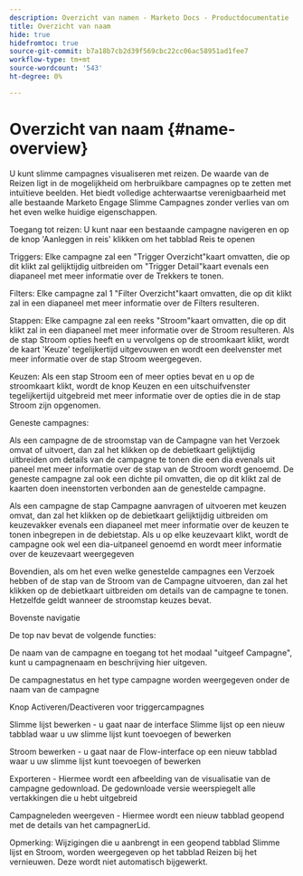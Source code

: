 ```yaml
---
description: Overzicht van namen - Marketo Docs - Productdocumentatie
title: Overzicht van naam
hide: true
hidefromtoc: true
source-git-commit: b7a18b7cb2d39f569cbc22cc06ac58951ad1fee7
workflow-type: tm+mt
source-wordcount: '543'
ht-degree: 0%

---
```


# Overzicht van naam {#name-overview}

U kunt slimme campagnes visualiseren met reizen. De waarde van de Reizen ligt in de mogelijkheid om herbruikbare campagnes op te zetten met intuïtieve beelden. Het biedt volledige achterwaartse verenigbaarheid met alle bestaande Marketo Engage Slimme Campagnes zonder verlies van om het even welke huidige eigenschappen.

Toegang tot reizen: U kunt naar een bestaande campagne navigeren en op de knop &#39;Aanleggen in reis&#39; klikken om het tabblad Reis te openen

Triggers: Elke campagne zal een &quot;Trigger Overzicht&quot;kaart omvatten, die op dit klikt zal gelijktijdig uitbreiden om &quot;Trigger Detail&quot;kaart evenals een diapaneel met meer informatie over de Trekkers te tonen.

Filters: Elke campagne zal 1 &quot;Filter Overzicht&quot;kaart omvatten, die op dit klikt zal in een diapaneel met meer informatie over de Filters resulteren.

Stappen: Elke campagne zal een reeks &quot;Stroom&quot;kaart omvatten, die op dit klikt zal in een diapaneel met meer informatie over de Stroom resulteren. Als de stap Stroom opties heeft en u vervolgens op de stroomkaart klikt, wordt de kaart &#39;Keuze&#39; tegelijkertijd uitgevouwen en wordt een deelvenster met meer informatie over de stap Stroom weergegeven.

Keuzen: Als een stap Stroom een of meer opties bevat en u op de stroomkaart klikt, wordt de knop Keuzen en een uitschuifvenster tegelijkertijd uitgebreid met meer informatie over de opties die in de stap Stroom zijn opgenomen.

Geneste campagnes:

Als een campagne de de stroomstap van de Campagne van het Verzoek omvat of uitvoert, dan zal het klikken op de debietkaart gelijktijdig uitbreiden om details van de campagne te tonen die een dia evenals uit paneel met meer informatie over de stap van de Stroom wordt genoemd. De geneste campagne zal ook een dichte pil omvatten, die op dit klikt zal de kaarten doen ineenstorten verbonden aan de genestelde campagne.

Als een campagne de stap Campagne aanvragen of uitvoeren met keuzen omvat, dan zal het klikken op de debietkaart gelijktijdig uitbreiden om keuzevakker evenals een diapaneel met meer informatie over de keuzen te tonen inbegrepen in de debietstap. Als u op elke keuzevaart klikt, wordt de campagne ook wel een dia-uitpaneel genoemd en wordt meer informatie over de keuzevaart weergegeven

Bovendien, als om het even welke genestelde campagnes een Verzoek hebben of de stap van de Stroom van de Campagne uitvoeren, dan zal het klikken op de debietkaart uitbreiden om details van de campagne te tonen. Hetzelfde geldt wanneer de stroomstap keuzes bevat.

Bovenste navigatie

De top nav bevat de volgende functies:

De naam van de campagne en toegang tot het modaal &quot;uitgeef Campagne&quot;, kunt u campagnenaam en beschrijving hier uitgeven.

De campagnestatus en het type campagne worden weergegeven onder de naam van de campagne

Knop Activeren/Deactiveren voor triggercampagnes

Slimme lijst bewerken - u gaat naar de interface Slimme lijst op een nieuw tabblad waar u uw slimme lijst kunt toevoegen of bewerken

Stroom bewerken - u gaat naar de Flow-interface op een nieuw tabblad waar u uw slimme lijst kunt toevoegen of bewerken

Exporteren - Hiermee wordt een afbeelding van de visualisatie van de campagne gedownload. De gedownloade versie weerspiegelt alle vertakkingen die u hebt uitgebreid

Campagneleden weergeven - Hiermee wordt een nieuw tabblad geopend met de details van het campagnerLid.

Opmerking: Wijzigingen die u aanbrengt in een geopend tabblad Slimme lijst en Stroom, worden weergegeven op het tabblad Reizen bij het vernieuwen. Deze wordt niet automatisch bijgewerkt.
